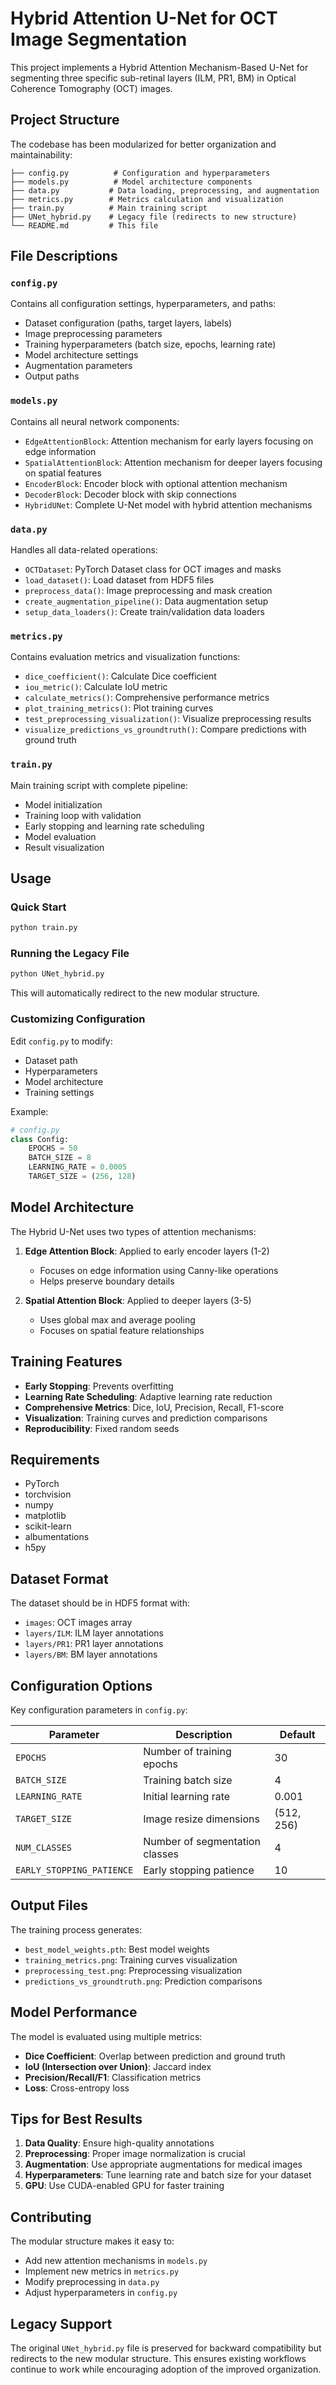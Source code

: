 # Hybrid Attention U-Net for OCT Image Segmentation

This project implements a Hybrid Attention Mechanism-Based U-Net for segmenting three specific sub-retinal layers (ILM, PR1, BM) in Optical Coherence Tomography (OCT) images.

## Project Structure

The codebase has been modularized for better organization and maintainability:

```
├── config.py          # Configuration and hyperparameters
├── models.py          # Model architecture components
├── data.py           # Data loading, preprocessing, and augmentation
├── metrics.py        # Metrics calculation and visualization
├── train.py          # Main training script
├── UNet_hybrid.py    # Legacy file (redirects to new structure)
└── README.md         # This file
```

## File Descriptions

### `config.py`
Contains all configuration settings, hyperparameters, and paths:
- Dataset configuration (paths, target layers, labels)
- Image preprocessing parameters
- Training hyperparameters (batch size, epochs, learning rate)
- Model architecture settings
- Augmentation parameters
- Output paths

### `models.py`
Contains all neural network components:
- `EdgeAttentionBlock`: Attention mechanism for early layers focusing on edge information
- `SpatialAttentionBlock`: Attention mechanism for deeper layers focusing on spatial features
- `EncoderBlock`: Encoder block with optional attention mechanism
- `DecoderBlock`: Decoder block with skip connections
- `HybridUNet`: Complete U-Net model with hybrid attention mechanisms

### `data.py`
Handles all data-related operations:
- `OCTDataset`: PyTorch Dataset class for OCT images and masks
- `load_dataset()`: Load dataset from HDF5 files
- `preprocess_data()`: Image preprocessing and mask creation
- `create_augmentation_pipeline()`: Data augmentation setup
- `setup_data_loaders()`: Create train/validation data loaders

### `metrics.py`
Contains evaluation metrics and visualization functions:
- `dice_coefficient()`: Calculate Dice coefficient
- `iou_metric()`: Calculate IoU metric
- `calculate_metrics()`: Comprehensive performance metrics
- `plot_training_metrics()`: Plot training curves
- `test_preprocessing_visualization()`: Visualize preprocessing results
- `visualize_predictions_vs_groundtruth()`: Compare predictions with ground truth

### `train.py`
Main training script with complete pipeline:
- Model initialization
- Training loop with validation
- Early stopping and learning rate scheduling
- Model evaluation
- Result visualization

## Usage

### Quick Start
```bash
python train.py
```

### Running the Legacy File
```bash
python UNet_hybrid.py
```
This will automatically redirect to the new modular structure.

### Customizing Configuration
Edit `config.py` to modify:
- Dataset path
- Hyperparameters
- Model architecture
- Training settings

Example:
```python
# config.py
class Config:
    EPOCHS = 50
    BATCH_SIZE = 8
    LEARNING_RATE = 0.0005
    TARGET_SIZE = (256, 128)
```

## Model Architecture

The Hybrid U-Net uses two types of attention mechanisms:

1. **Edge Attention Block**: Applied to early encoder layers (1-2)
   - Focuses on edge information using Canny-like operations
   - Helps preserve boundary details

2. **Spatial Attention Block**: Applied to deeper layers (3-5)
   - Uses global max and average pooling
   - Focuses on spatial feature relationships

## Training Features

- **Early Stopping**: Prevents overfitting
- **Learning Rate Scheduling**: Adaptive learning rate reduction
- **Comprehensive Metrics**: Dice, IoU, Precision, Recall, F1-score
- **Visualization**: Training curves and prediction comparisons
- **Reproducibility**: Fixed random seeds

## Requirements

- PyTorch
- torchvision
- numpy
- matplotlib
- scikit-learn
- albumentations
- h5py

## Dataset Format

The dataset should be in HDF5 format with:
- `images`: OCT images array
- `layers/ILM`: ILM layer annotations
- `layers/PR1`: PR1 layer annotations  
- `layers/BM`: BM layer annotations

## Configuration Options

Key configuration parameters in `config.py`:

| Parameter | Description | Default |
|-----------|-------------|---------|
| `EPOCHS` | Number of training epochs | 30 |
| `BATCH_SIZE` | Training batch size | 4 |
| `LEARNING_RATE` | Initial learning rate | 0.001 |
| `TARGET_SIZE` | Image resize dimensions | (512, 256) |
| `NUM_CLASSES` | Number of segmentation classes | 4 |
| `EARLY_STOPPING_PATIENCE` | Early stopping patience | 10 |

## Output Files

The training process generates:
- `best_model_weights.pth`: Best model weights
- `training_metrics.png`: Training curves visualization
- `preprocessing_test.png`: Preprocessing visualization
- `predictions_vs_groundtruth.png`: Prediction comparisons

## Model Performance

The model is evaluated using multiple metrics:
- **Dice Coefficient**: Overlap between prediction and ground truth
- **IoU (Intersection over Union)**: Jaccard index
- **Precision/Recall/F1**: Classification metrics
- **Loss**: Cross-entropy loss

## Tips for Best Results

1. **Data Quality**: Ensure high-quality annotations
2. **Preprocessing**: Proper image normalization is crucial
3. **Augmentation**: Use appropriate augmentations for medical images
4. **Hyperparameters**: Tune learning rate and batch size for your dataset
5. **GPU**: Use CUDA-enabled GPU for faster training

## Contributing

The modular structure makes it easy to:
- Add new attention mechanisms in `models.py`
- Implement new metrics in `metrics.py`
- Modify preprocessing in `data.py`
- Adjust hyperparameters in `config.py`

## Legacy Support

The original `UNet_hybrid.py` file is preserved for backward compatibility but redirects to the new modular structure. This ensures existing workflows continue to work while encouraging adoption of the improved organization.